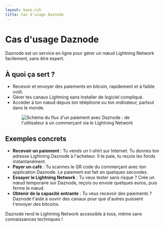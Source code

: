 ```yaml
---
layout: base.njk
title: Cas d'usage Daznode
---
```


# Cas d'usage Daznode

Daznode est un service en ligne pour gérer un nœud Lightning Network facilement, sans être expert.

## À quoi ça sert ?

- Recevoir et envoyer des paiements en bitcoin, rapidement et à faible coût.
- Gérer tes canaux Lightning sans installer de logiciel compliqué.
- Accéder à ton nœud depuis ton téléphone ou ton ordinateur, partout dans le monde.

<img src="/assets/img/flux-paiement-daznode.svg" alt="Schéma du flux d'un paiement avec Daznode : de l'utilisateur à un commerçant via le Lightning Network" style="display:block;max-width:400px;margin:1em auto;">

## Exemples concrets

- **Recevoir un paiement** : Tu vends un t-shirt sur Internet. Tu donnes ton adresse Lightning Daznode à l'acheteur. Il te paie, tu reçois les fonds instantanément.
- **Payer un café** : Tu scannes le QR code du commerçant avec ton application Daznode. Le paiement est fait en quelques secondes.
- **Essayer le Lightning Network** : Tu veux tester sans risque ? Crée un nœud temporaire sur Daznode, reçois ou envoie quelques euros, puis ferme le nœud.
- **Obtenir de la capacité entrante** : Tu veux recevoir des paiements ? Daznode t'aide à ouvrir des canaux pour que d'autres puissent t'envoyer des bitcoins.

Daznode rend le Lightning Network accessible à tous, même sans connaissances techniques ! 